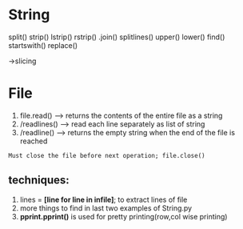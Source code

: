 # String
split()
strip()
lstrip()
rstrip()
.join()
splitlines()
upper()
lower()
find()
startswith()
replace()

->slicing

# File
1. file.read() --> returns the contents of the entire file as a string
2. /readlines() --> read each line separately as list of string
3. /readline() --> returns the empty string when the end of
the file is reached
   
`Must close the file before next operation; file.close()`

## techniques:
1. lines = **[line for line in infile]**; to extract lines of file
2. more things to find in last two examples of String.py
3. **pprint.pprint()** is used for pretty printing(row,col wise printing)
